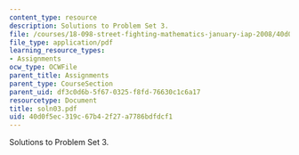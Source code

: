 ```yaml
---
content_type: resource
description: Solutions to Problem Set 3.
file: /courses/18-098-street-fighting-mathematics-january-iap-2008/40d0f5ec319c67b42f27a7786bdfdcf1_soln03.pdf
file_type: application/pdf
learning_resource_types:
- Assignments
ocw_type: OCWFile
parent_title: Assignments
parent_type: CourseSection
parent_uid: df3c0d6b-5f67-0325-f8fd-76630c1c6a17
resourcetype: Document
title: soln03.pdf
uid: 40d0f5ec-319c-67b4-2f27-a7786bdfdcf1
---
```

Solutions to Problem Set 3.

